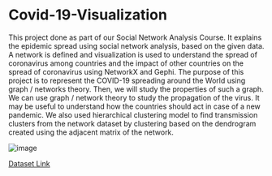 # Covid-19-Visualization
This project done as part of our Social Network Analysis Course. It explains the epidemic spread using social network analysis, based on the given data. A network is defined and visualization is used to understand the spread of coronavirus among countries and the impact of other countries on the spread of coronavirus using NetworkX and Gephi. The purpose of this project is to represent the COVID-19 spreading around the World using graph / networks theory. Then, we will study the properties of such a graph. We can use graph / network theory to study the propagation of the virus.  It may be useful to understand how the countries should act in case of a new pandemic. We also used hierarchical clustering model to find transmission clusters from the network dataset by clustering based on the dendrogram created using the adjacent matrix of the network.

![image](https://user-images.githubusercontent.com/68152189/140920502-fd781a88-e006-489c-a2ae-06b3ab34b2a8.png)


<a href="https://www.kaggle.com/sudalairajkumar/novel-corona-virus-2019-dataset"> Dataset Link </a>
